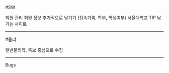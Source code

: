 #SW

회원 관리
회원 정보 추가적으로 남기기 (접속기록, 학부, 학생여부)
서울대학교 TIP 남기는 사이트

---

#물리

일반물리학, 족보 중심으로 수집

---

Bugs
